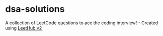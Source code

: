 # dsa-solutions
A collection of LeetCode questions to ace the coding interview! - Created using [LeetHub v2](https://github.com/arunbhardwaj/LeetHub-2.0)
